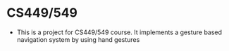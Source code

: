 # CS449/549
- This is a project for CS449/549 course. It implements a gesture based navigation system by using hand gestures
